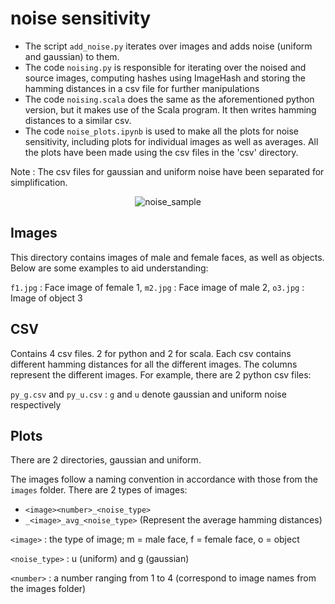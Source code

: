 # noise sensitivity

- The script `add_noise.py` iterates over images and adds noise (uniform and gaussian) to them.
- The code `noising.py` is responsible for iterating over the noised and source images, computing hashes using ImageHash
and storing the hamming distances in a csv file for further manipulations
- The code `noising.scala` does the same as the aforementioned python version, but it makes use of the Scala program. It then
writes hamming distances to a similar csv.
- The code `noise_plots.ipynb` is used to make all the plots for noise sensitivity, including plots for individual images as well as averages.
All the plots have been made using the csv files in the 'csv' directory.

Note : The csv files for gaussian and uniform noise have been separated for simplification.

<p align="center">
  <img src="https://github.com/user-attachments/assets/c858f6d3-4bd4-45e7-bd76-f078bc0b45bd" alt="noise_sample">
</p>

## Images

This directory contains images of male and female faces, as well as objects. Below are some examples to aid understanding:

`f1.jpg` : Face image of female 1, `m2.jpg` : Face image of male 2, `o3.jpg` : Image of object 3

## CSV

Contains 4 csv files. 2 for python and 2 for scala. Each csv contains different hamming distances for all the different images. The columns represent the different images. For example, there are 2 python csv files:

`py_g.csv` and `py_u.csv` : `g` and `u` denote gaussian and uniform noise respectively

## Plots

There are 2 directories, gaussian and uniform.

The images follow a naming convention in accordance with those from the `images` folder. There are 2 types of images:
- `<image><number>_<noise_type>` 
- `_<image>_avg_<noise_type>` (Represent the average hamming distances)

`<image>` : the type of image; m = male face, f = female face, o = object

`<noise_type>` : u (uniform) and g (gaussian)

`<number>` : a number ranging from 1 to 4 (correspond to image names from the images folder)

